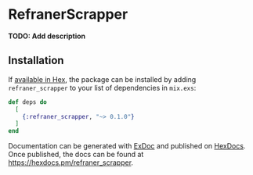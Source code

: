 # RefranerScrapper

**TODO: Add description**

## Installation

If [available in Hex](https://hex.pm/docs/publish), the package can be installed
by adding `refraner_scrapper` to your list of dependencies in `mix.exs`:

```elixir
def deps do
  [
    {:refraner_scrapper, "~> 0.1.0"}
  ]
end
```

Documentation can be generated with [ExDoc](https://github.com/elixir-lang/ex_doc)
and published on [HexDocs](https://hexdocs.pm). Once published, the docs can
be found at <https://hexdocs.pm/refraner_scrapper>.

